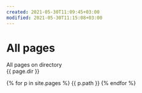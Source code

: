 ```yaml
---
created: 2021-05-30T11:09:45+03:00
modified: 2021-05-30T11:15:08+03:00
---
```


# All pages

All pages on directory  
{{ page.dir }}

{% for p in site.pages %}
{{ p.path }}
{% endfor %}
